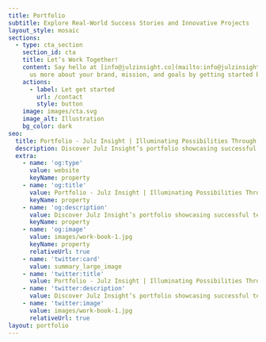 ```yaml
---
title: Portfolio
subtitle: Explore Real-World Success Stories and Innovative Projects
layout_style: mosaic
sections:
  - type: cta_section
    section_id: cta
    title: Let’s Work Together!
    content: Say hello at [info@julzinsight.co](mailto:info@julzinsight.co) or tell
      us more about your brand, mission, and goals by getting started below.
    actions:
      - label: Let get started
        url: /contact
        style: button
    image: images/cta.svg
    image_alt: Illustration
    bg_color: dark
seo:
  title: Portfolio - Julz Insight | Illuminating Possibilities Through Tech and Innovation
  description: Discover Julz Insight’s portfolio showcasing successful tech projects, innovative solutions, and collaborations with esteemed clients. See our case studies, and internal products, and meet our expert team.
  extra:
    - name: 'og:type'
      value: website
      keyName: property
    - name: 'og:title'
      value: Portfolio - Julz Insight | Illuminating Possibilities Through Tech and Innovation
      keyName: property
    - name: 'og:description'
      value: Discover Julz Insight’s portfolio showcasing successful tech projects, innovative solutions, and collaborations with esteemed clients. See our case studies, and internal products, and meet our expert team.
      keyName: property
    - name: 'og:image'
      value: images/work-book-1.jpg
      keyName: property
      relativeUrl: true
    - name: 'twitter:card'
      value: summary_large_image
    - name: 'twitter:title'
      value: Portfolio - Julz Insight | Illuminating Possibilities Through Tech and Innovation
    - name: 'twitter:description'
      value: Discover Julz Insight’s portfolio showcasing successful tech projects, innovative solutions, and collaborations with esteemed clients. See our case studies, and internal products, and meet our expert team.
    - name: 'twitter:image'
      value: images/work-book-1.jpg
      relativeUrl: true
layout: portfolio
---
```

